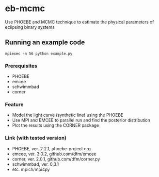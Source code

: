 # eb-mcmc
Use PHOEBE and MCMC technique to estimate the physical parameters of eclipsing binary systems

## Running an example code

```
mpiexec -n 56 python example.py
```

### Prerequisites
* PHOEBE
* emcee
* schwimmbad
* corner

### Feature
- Model the light curve (synthetic line) using the PHOEBE
- Use MPI and EMCEE to parallel run and find the posterior distribution
- Plot the results using the CORNER package

### Link (with tested version)
* PHOEBE, ver. 2.2.1, phoebe-project.org
* emcee, ver. 3.0.2,  github.com/dfm/emcee
* corner, ver. 2.0.1, github.com/dfm/corner.py
* schwimmbad, ver. 0.3.1
* etc. mpich/mpi4py
